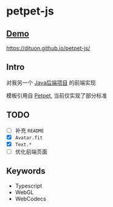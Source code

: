 # petpet-js

## [Demo](https://dituon.github.io/petpet-js/)

https://dituon.github.io/petpet-js/

## Intro

对我另一个 [Java后端项目](https://github.com/Dituon/petpet) 的前端实现

模板引用自 [Petpet](https://github.com/Dituon/petpet), 当前仅实现了部分标准

## TODO

- [ ] 补充 `README`
- [x] `Avatar.fit`
- [x] `Text.*`
- [ ] 优化前端页面

## Keywords

- Typescript
- WebGL
- WebCodecs